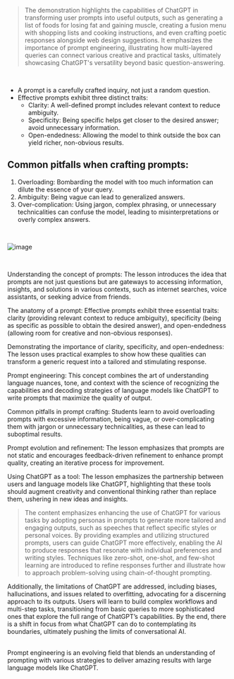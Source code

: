 > The demonstration highlights the capabilities of ChatGPT in transforming user prompts into useful outputs, such as generating a list of foods for losing fat and gaining muscle, creating a fusion menu with shopping lists and cooking instructions, and even crafting poetic responses alongside web design suggestions. It emphasizes the importance of prompt engineering, illustrating how multi-layered queries can connect various creative and practical tasks, ultimately showcasing ChatGPT's versatility beyond basic question-answering. 

<br>

- A prompt is a carefully crafted inquiry, not just a random question.
- Effective prompts exhibit three distinct traits:
  - Clarity: A well-defined prompt includes relevant context to reduce ambiguity.
  - Specificity: Being specific helps get closer to the desired answer; avoid unnecessary information.
  - Open-endedness: Allowing the model to think outside the box can yield richer, non-obvious results.

## Common pitfalls when crafting prompts:

1. Overloading: Bombarding the model with too much information can dilute the essence of your query.
2. Ambiguity: Being vague can lead to generalized answers.
3. Over-complication: Using jargon, complex phrasing, or unnecessary technicalities can confuse the model, leading to misinterpretations or overly complex answers.


<br>


![image](https://github.com/user-attachments/assets/b6a3cecb-c2dc-4ccd-8e4c-3b8449633ff9)


<br>


Understanding the concept of prompts: The lesson introduces the idea that prompts are not just questions but are gateways to accessing information, insights, and solutions in various contexts, such as internet searches, voice assistants, or seeking advice from friends.

The anatomy of a prompt: Effective prompts exhibit three essential traits: clarity (providing relevant context to reduce ambiguity), specificity (being as specific as possible to obtain the desired answer), and open-endedness (allowing room for creative and non-obvious responses).

Demonstrating the importance of clarity, specificity, and open-endedness: The lesson uses practical examples to show how these qualities can transform a generic request into a tailored and stimulating response.

Prompt engineering: This concept combines the art of understanding language nuances, tone, and context with the science of recognizing the capabilities and decoding strategies of language models like ChatGPT to write prompts that maximize the quality of output.

Common pitfalls in prompt crafting: Students learn to avoid overloading prompts with excessive information, being vague, or over-complicating them with jargon or unnecessary technicalities, as these can lead to suboptimal results.

Prompt evolution and refinement: The lesson emphasizes that prompts are not static and encourages feedback-driven refinement to enhance prompt quality, creating an iterative process for improvement.

Using ChatGPT as a tool: The lesson emphasizes the partnership between users and language models like ChatGPT, highlighting that these tools should augment creativity and conventional thinking rather than replace them, ushering in new ideas and insights.




> The content emphasizes enhancing the use of ChatGPT for various tasks by adopting personas in prompts to generate more tailored and engaging outputs, such as speeches that reflect specific styles or personal voices. By providing examples and utilizing structured prompts, users can guide ChatGPT more effectively, enabling the AI to produce responses that resonate with individual preferences and writing styles. Techniques like zero-shot, one-shot, and few-shot learning are introduced to refine responses further and illustrate how to approach problem-solving using chain-of-thought prompting.

  Additionally, the limitations of ChatGPT are addressed, including biases, hallucinations, and issues related to overfitting, advocating for a discerning approach to its outputs. Users will learn to build complex workflows and multi-step tasks, transitioning from basic queries to more sophisticated ones that explore the full range of ChatGPT’s capabilities. By the end, there is a shift in focus from what ChatGPT can do to contemplating its boundaries, ultimately pushing the limits of conversational AI.


<br>
Prompt engineering is an evolving field that blends an understanding of prompting with various strategies to deliver amazing results with large language models like ChatGPT.

